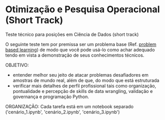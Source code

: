 # Otimização e Pesquisa Operacional (Short Track)

Teste técnico para posições em Ciência de Dados (short track)

O seguinte teste tem por premissa ser um problema base (Ref. <a href="https://teaching.cornell.edu/teaching-resources/engaging-students/problem-based-learningproblem">problem based learning</a>) de modo que você pode usá-lo como achar adequado tendo em vista a demonstração de seus conhecimentos técnicos.

OBJETIVO:
* entender melhor seu jeito de atacar problemas desafiadores em amostras de mundo real, além de que, do modo que está estruturada
* verificar mais detalhes de perfil profissional tais como organização, pontualidade e percepção de skills de data wrangling, validação e governança e programação Python. 

ORGANIZAÇÃO:
Cada tarefa está em um notebook separado ('cenário_1.ipynb', 'cenário_2.ipynb', 'cenário_3.ipynb')
